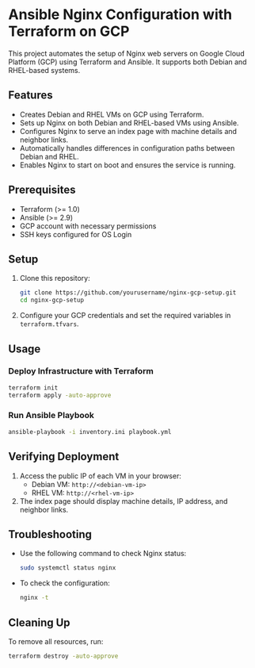 # Ansible Nginx Configuration with Terraform on GCP

This project automates the setup of Nginx web servers on Google Cloud Platform (GCP) using Terraform and Ansible. It supports both Debian and RHEL-based systems.

## Features
- Creates Debian and RHEL VMs on GCP using Terraform.
- Sets up Nginx on both Debian and RHEL-based VMs using Ansible.
- Configures Nginx to serve an index page with machine details and neighbor links.
- Automatically handles differences in configuration paths between Debian and RHEL.
- Enables Nginx to start on boot and ensures the service is running.

## Prerequisites
- Terraform (>= 1.0)
- Ansible (>= 2.9)
- GCP account with necessary permissions
- SSH keys configured for OS Login

## Setup
1. Clone this repository:
   ```bash
   git clone https://github.com/yourusername/nginx-gcp-setup.git
   cd nginx-gcp-setup
   ```
2. Configure your GCP credentials and set the required variables in `terraform.tfvars`.

## Usage
### Deploy Infrastructure with Terraform
```bash
terraform init
terraform apply -auto-approve
```

### Run Ansible Playbook
```bash
ansible-playbook -i inventory.ini playbook.yml
```

## Verifying Deployment
1. Access the public IP of each VM in your browser:
   - Debian VM: `http://<debian-vm-ip>`
   - RHEL VM: `http://<rhel-vm-ip>`
2. The index page should display machine details, IP address, and neighbor links.

## Troubleshooting
- Use the following command to check Nginx status:
  ```bash
  sudo systemctl status nginx
  ```
- To check the configuration:
  ```bash
  nginx -t
  ```

## Cleaning Up
To remove all resources, run:
```bash
terraform destroy -auto-approve
```
